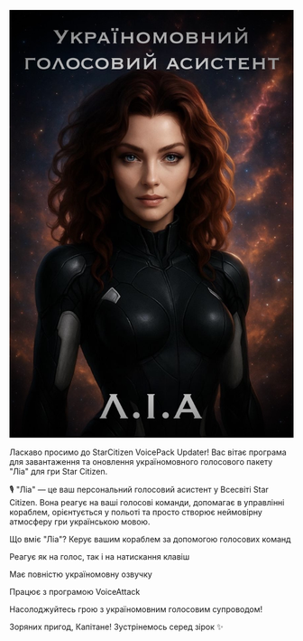 ![](https://raw.githubusercontent.com/AlexLiberty/StarCitizen_VoicePack_Updater_Releases/refs/heads/main/assets/IMG_7075.jpeg)


Ласкаво просимо до StarCitizen VoicePack Updater!
Вас вітає програма для завантаження та оновлення україномовного голосового пакету "Ліа" для гри Star Citizen.

🎙️ "Ліа" — це ваш персональний голосовий асистент у Всесвіті Star Citizen. Вона реагує на ваші голосові команди,
допомагає в управлінні кораблем, орієнтується у польоті та просто створює неймовірну атмосферу гри українською мовою.

Що вміє "Ліа"?
Керує вашим кораблем за допомогою голосових команд

Реагує як на голос, так і на натискання клавіш

Має повністю україномовну озвучку

Працює з програмою VoiceAttack

Насолоджуйтесь грою з україномовним голосовим супроводом!

Зоряних пригод, Капітане!
Зустрінемось серед зірок ✨
